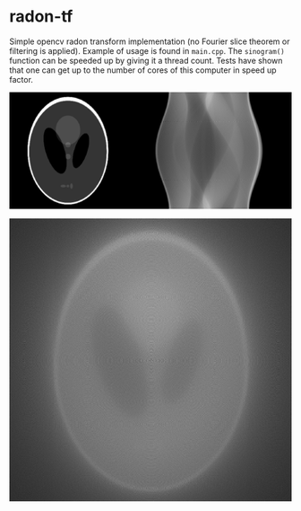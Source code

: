 # radon-tf
Simple opencv radon transform implementation (no Fourier slice theorem or filtering is applied). Example of usage is found in `main.cpp`. The `sinogram()` function can be speeded up by giving it a thread count. Tests have shown that one can get up to the number of cores of this computer in speed up factor.

![example](pic/phantom_sinogram.png)

![inverse](pic/inverse.png)
